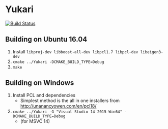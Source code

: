 # Yukari

[![Build Status](https://travis-ci.com/DanNixon/Yukari.svg?token=hEeXj1er91qf6vBmhf9x&branch=master)](https://travis-ci.com/DanNixon/Yukari)

## Building on Ubuntu 16.04

1. Install `libproj-dev libboost-all-dev libpcl1.7 libpcl-dev libeigen3-dev`
2. `cmake ../Yukari -DCMAKE_BUILD_TYPE=Debug`
3. `make`

## Building on Windows

1. Install PCL and dependencies
     - Simplest method is the all in one installers from http://unanancyowen.com/en/pcl18/
2. `cmake ../Yukari -G "Visual Studio 14 2015 Win64" -DCMAKE_BUILD_TYPE=Debug`
     - (for MSVC 14)
